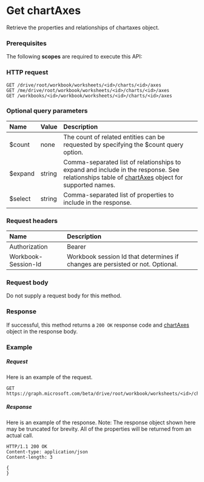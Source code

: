 # Get chartAxes

Retrieve the properties and relationships of chartaxes object.
### Prerequisites
The following **scopes** are required to execute this API: 
### HTTP request
<!-- { "blockType": "ignored" } -->
```http
GET /drive/root/workbook/worksheets/<id>/charts/<id>/axes
GET /me/drive/root/workbook/worksheets/<id>/charts/<id>/axes
GET /workbooks/<id>/workbook/worksheets/<id>/charts/<id>/axes
```
### Optional query parameters
|Name|Value|Description|
|:---------------|:--------|:-------|
|$count|none|The count of related entities can be requested by specifying the $count query option.|
|$expand|string|Comma-separated list of relationships to expand and include in the response. See relationships table of [chartAxes](../resources/chartaxes.md) object for supported names. |
|$select|string|Comma-separated list of properties to include in the response.|

### Request headers
| Name      |Description|
|:----------|:----------|
| Authorization  | Bearer <code>|
| Workbook-Session-Id  | Workbook session Id that determines if changes are persisted or not. Optional.|

### Request body
Do not supply a request body for this method.
### Response
If successful, this method returns a `200 OK` response code and [chartAxes](../resources/chartaxes.md) object in the response body.
### Example
##### Request
Here is an example of the request.
<!-- {
  "blockType": "request",
  "name": "get_chartaxes"
}-->
```http
GET https://graph.microsoft.com/beta/drive/root/workbook/worksheets/<id>/charts/<id>/axes
```
##### Response
Here is an example of the response. Note: The response object shown here may be truncated for brevity. All of the properties will be returned from an actual call.
<!-- {
  "blockType": "response",
  "truncated": true,
  "@odata.type": "microsoft.graph.chartaxes"
} -->
```http
HTTP/1.1 200 OK
Content-type: application/json
Content-length: 3

{
}
```

<!-- uuid: 8fcb5dbc-d5aa-4681-8e31-b001d5168d79
2015-10-25 14:57:30 UTC -->
<!-- {
  "type": "#page.annotation",
  "description": "Get chartAxes",
  "keywords": "",
  "section": "documentation",
  "tocPath": ""
}-->